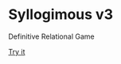 # Syllogimous v3

Definitive Relational Game

[Try it]([https://CLJACKSON04.github.io/Syllogimous-v3/](https://github.com/CLJACKSON04/CLJACKSON04.GITHUB.IO.git))
